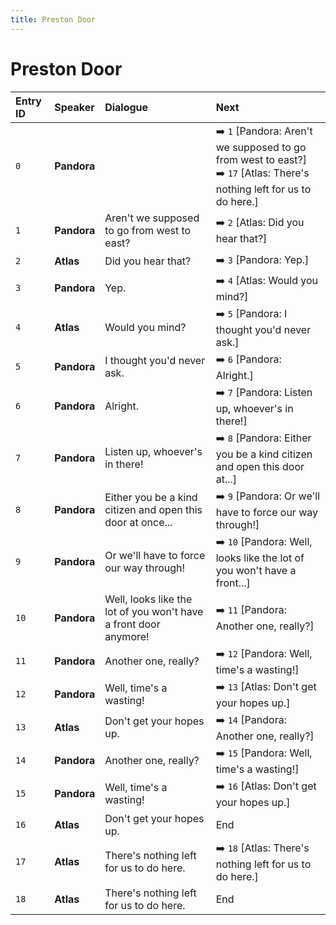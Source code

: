 ```yaml
---
title: Preston Door
---
```


# Preston Door


| Entry ID | Speaker | Dialogue | Next |
| :------- | :------ | :------- | :------------ |
| `0` | **Pandora** |  | ➡️ `1` \[Pandora: Aren't we supposed to go from west to east?\]<br>➡️ `17` \[Atlas: There's nothing left for us to do here\.\] |
| `1` | **Pandora** | Aren't we supposed to go from west to east? | ➡️ `2` \[Atlas: Did you hear that?\] |
| `2` | **Atlas** | Did you hear that? | ➡️ `3` \[Pandora: Yep\.\] |
| `3` | **Pandora** | Yep\. | ➡️ `4` \[Atlas: Would you mind?\] |
| `4` | **Atlas** | Would you mind? | ➡️ `5` \[Pandora: I thought you'd never ask\.\] |
| `5` | **Pandora** | I thought you'd never ask\. | ➡️ `6` \[Pandora: Alright\.\] |
| `6` | **Pandora** | Alright\. | ➡️ `7` \[Pandora: Listen up, whoever's in there\!\] |
| `7` | **Pandora** | Listen up, whoever's in there\! | ➡️ `8` \[Pandora: Either you be a kind citizen and open this door at\.\.\.\] |
| `8` | **Pandora** | Either you be a kind citizen and open this door at once\.\.\. | ➡️ `9` \[Pandora: Or we'll have to force our way through\!\] |
| `9` | **Pandora** | Or we'll have to force our way through\! | ➡️ `10` \[Pandora: Well, looks like the lot of you won't have a front\.\.\.\] |
| `10` | **Pandora** | Well, looks like the lot of you won't have a front door anymore\! | ➡️ `11` \[Pandora: Another one, really?\] |
| `11` | **Pandora** | Another one, really? | ➡️ `12` \[Pandora: Well, time's a wasting\!\] |
| `12` | **Pandora** | Well, time's a wasting\! | ➡️ `13` \[Atlas: Don't get your hopes up\.\] |
| `13` | **Atlas** | Don't get your hopes up\. | ➡️ `14` \[Pandora: Another one, really?\] |
| `14` | **Pandora** | Another one, really? | ➡️ `15` \[Pandora: Well, time's a wasting\!\] |
| `15` | **Pandora** | Well, time's a wasting\! | ➡️ `16` \[Atlas: Don't get your hopes up\.\] |
| `16` | **Atlas** | Don't get your hopes up\. | End |
| `17` | **Atlas** | There's nothing left for us to do here\. | ➡️ `18` \[Atlas: There's nothing left for us to do here\.\] |
| `18` | **Atlas** | There's nothing left for us to do here\. | End |
